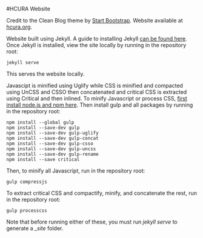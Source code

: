 #HCURA Website

Credit to the Clean Blog theme by [Start Bootstrap](http://startbootstrap.com/).  Website available at [hcura.org](http://hcura.org).

Website built using Jekyll.  A guide to installing Jekyll [can be found here](http://jekyllrb.com/docs/installation/).  Once Jekyll is installed, view the site locally by running in the repository root:

    jekyll serve

This serves the website locally.

Javascipt is minified using Uglify while CSS is minified and compacted using UnCSS and CSSO then concatenated and critical CSS is extracted using Critical and then inlined.  To minify Javascript or process CSS, [first install node.js and npm here](https://nodejs.org/download/).  Then install gulp and all packages by running in the repository root:

    npm install --global gulp
    npm install --save-dev gulp
    npm install --save-dev gulp-uglify
    npm install --save-dev gulp-concat
    npm install --save-dev gulp-csso
    npm install --save-dev gulp-uncss
    npm install --save-dev gulp-rename
    npm install --save critical

Then, to minify all Javascript, run in the repository root:

    gulp compressjs

To extract critical CSS and compactify, minify, and concatenate the rest, run in the repository root:

    gulp processcss

Note that before running either of these, you must run *jekyll serve* to generate a *_site* folder.
